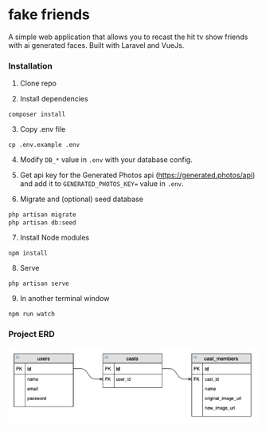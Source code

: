 # fake friends
A simple web application that allows you to recast the hit tv show friends with ai generated faces. Built with Laravel and VueJs.

### Installation

1. Clone repo 

2. Install dependencies

````
composer install
````

3. Copy .env file

```
cp .env.example .env
```

4. Modify `DB_*` value in `.env` with your database config.

5. Get api key for the Generated Photos api (https://generated.photos/api) and add it to `GENERATED_PHOTOS_KEY=` value in `.env`.

6. Migrate and (optional) seed database
````
php artisan migrate
php artisan db:seed
````

7. Install Node modules
````
npm install
````

8. Serve

````
php artisan serve
````

9. In another terminal window

```
npm run watch
```

### Project ERD
![ERD](https://github.com/charcharmasonjar/fake-friends/blob/master/ERD.png)
